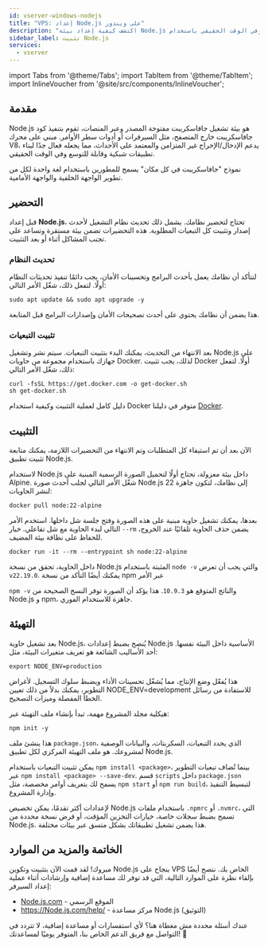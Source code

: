 ```yaml
---
id: vserver-windows-nodejs
title: "VPS: إعداد Node.js على ويندوز"
description: "اكتشف كيفية إعداد بيئة Node.js مستقرة لتطبيقات قابلة للتوسع وفي الوقت الحقيقي باستخدام Docker وتحضير النظام → تعلّم المزيد الآن"
sidebar_label: تثبيت Node.js
services:
  - vserver
---
```


import Tabs from '@theme/Tabs';
import TabItem from '@theme/TabItem';
import InlineVoucher from '@site/src/components/InlineVoucher';

## مقدمة

Node.js هو بيئة تشغيل جافاسكريبت مفتوحة المصدر وعبر المنصات، تقوم بتنفيذ كود جافاسكريبت خارج المتصفح، مثل السيرفرات أو أدوات سطر الأوامر. مبني على محرك V8، يدعم الإدخال/الإخراج غير المتزامن والمعتمد على الأحداث، مما يجعله فعال جدًا لبناء تطبيقات شبكية وقابلة للتوسع وفي الوقت الحقيقي.

نموذج "جافاسكريبت في كل مكان" يسمح للمطورين باستخدام لغة واحدة لكل من تطوير الواجهة الخلفية والواجهة الأمامية.

<InlineVoucher />

## التحضير

قبل إعداد **Node.js**، تحتاج لتحضير نظامك. يشمل ذلك تحديث نظام التشغيل لأحدث إصدار وتثبيت كل التبعيات المطلوبة. هذه التحضيرات تضمن بيئة مستقرة وتساعد على تجنب المشاكل أثناء أو بعد التثبيت.

### تحديث النظام
لتتأكد أن نظامك يعمل بأحدث البرامج وتحسينات الأمان، يجب دائمًا تنفيذ تحديثات النظام أولًا. لتفعل ذلك، شغّل الأمر التالي:

```
sudo apt update && sudo apt upgrade -y
```
هذا يضمن أن نظامك يحتوي على أحدث تصحيحات الأمان وإصدارات البرامج قبل المتابعة.

### تثبيت التبعيات
بعد الانتهاء من التحديث، يمكنك البدء بتثبيت التبعيات. سيتم نشر وتشغيل Node.js على جهازك باستخدام مجموعة من حاويات Docker. لذلك، يجب تثبيت Docker أولًا. لتفعل ذلك، شغّل الأمر التالي:

```
curl -fsSL https://get.docker.com -o get-docker.sh
sh get-docker.sh
```

دليل كامل لعملية التثبيت وكيفية استخدام Docker متوفر في دليلنا [Docker](vserver-windows-docker.md).

## التثبيت

الآن بعد أن تم استيفاء كل المتطلبات وتم الانتهاء من التحضيرات اللازمة، يمكنك متابعة تثبيت تطبيق Node.js.

لاستخدام Node.js داخل بيئة معزولة، تحتاج أولًا لتحميل الصورة الرسمية المبنية على Alpine. شغّل الأمر التالي لجلب أحدث صورة Node.js 22 إلى نظامك، لتكون جاهزة لنشر الحاويات:

```
docker pull node:22-alpine
```

بعدها، يمكنك تشغيل حاوية مبنية على هذه الصورة وفتح جلسة شل داخلها. استخدم الأمر التالي لبدء الحاوية مع شل تفاعلي. خيار `--rm` يضمن حذف الحاوية تلقائيًا عند الخروج، للحفاظ على نظافة بيئة المضيف.

```
docker run -it --rm --entrypoint sh node:22-alpine
```

داخل الحاوية، تحقق من نسخة Node.js المثبتة باستخدام `node -v` والتي يجب أن تعرض `v22.19.0`. يمكنك أيضًا التأكد من نسخة npm عبر الأمر

`npm -v` والناتج المتوقع هو `10.9.3`. هذا يؤكد أن الصورة توفر النسخ الصحيحة من Node.js و npm، جاهزة للاستخدام الفوري.

## التهيئة

بعد تشغيل حاوية Node.js، يُنصح بضبط إعدادات Node.js الأساسية داخل البيئة نفسها. أحد الأساليب الشائعة هو تعريف متغيرات البيئة، مثل:

```
export NODE_ENV=production
```

هذا يُفعّل وضع الإنتاج، مما يُشغّل تحسينات الأداء ويضبط سلوك التسجيل. لأغراض التطوير، يمكنك بدلاً من ذلك تعيين NODE_ENV=development للاستفادة من رسائل الخطأ المفصلة وميزات التصحيح.

هيكلية مجلد المشروع مهمة، تبدأ بإنشاء ملف التهيئة عبر:

```
npm init -y
```

هذا ينشئ ملف `package.json`، الذي يحدد التبعيات، السكربتات، والبيانات الوصفية لمشروعك. هو ملف التهيئة المركزي لكل تطبيق Node.js.

يمكن تثبيت التبعيات باستخدام `npm install <package>`، بينما تُضاف تبعيات التطوير عبر `npm install <package> --save-dev`. قسم `scripts` داخل `package.json` يسمح لك بتعريف أوامر مخصصة، مثل `npm start` أو `npm run build`، لتبسيط التنفيذ وإدارة المشروع.

لإعدادات أكثر تقدمًا، يمكن تخصيص Node.js باستخدام ملفات `.npmrc` أو `.nvmrc`، التي تسمح بضبط سجلات خاصة، خيارات التخزين المؤقت، أو فرض نسخة محددة من Node.js. هذا يضمن تشغيل تطبيقاتك بشكل متسق عبر بيئات مختلفة.

## الخاتمة والمزيد من الموارد

مبروك! لقد قمت الآن بتثبيت وتكوين Node.js بنجاح على VPS الخاص بك. ننصح أيضًا بإلقاء نظرة على الموارد التالية، التي قد توفر لك مساعدة إضافية وإرشادات أثناء عملية إعداد السيرفر:

- [Node.js.com](https://Node.js.com/) - الموقع الرسمي
- https://Node.js.com/help/ - مركز مساعدة Node.js (التوثيق)

عندك أسئلة محددة مش مغطاة هنا؟ لأي استفسارات أو مساعدة إضافية، لا تتردد في التواصل مع فريق الدعم الخاص بنا، المتوفر يوميًا لمساعدتك! 🙂